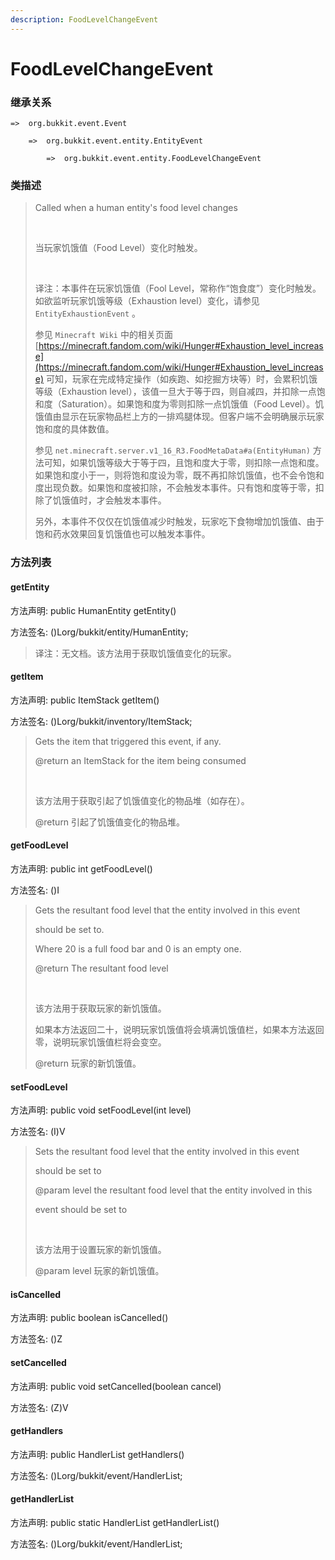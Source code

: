 ```yaml
---
description: FoodLevelChangeEvent
---
```


# FoodLevelChangeEvent

### 继承关系

    =>  org.bukkit.event.Event

        =>  org.bukkit.event.entity.EntityEvent

            =>  org.bukkit.event.entity.FoodLevelChangeEvent

### 类描述

> Called when a human entity's food level changes
> 
> <br>
> 
> 当玩家饥饿值（Food Level）变化时触发。
> 
> <br>
> 
> 译注：本事件在玩家饥饿值（Fool Level，常称作“饱食度”）变化时触发。如欲监听玩家饥饿等级（Exhaustion level）变化，请参见 `EntityExhaustionEvent` 。
> 
> 参见 `Minecraft Wiki` 中的相关页面 [https://minecraft.fandom.com/wiki/Hunger#Exhaustion_level_increase](https://minecraft.fandom.com/wiki/Hunger#Exhaustion_level_increase) 可知，玩家在完成特定操作（如疾跑、如挖掘方块等）时，会累积饥饿等级（Exhaustion level），该值一旦大于等于四，则自减四，并扣除一点饱和度（Saturation）。如果饱和度为零则扣除一点饥饿值（Food Level）。饥饿值由显示在玩家物品栏上方的一排鸡腿体现。但客户端不会明确展示玩家饱和度的具体数值。
> 
> 参见 `net.minecraft.server.v1_16_R3.FoodMetaData#a(EntityHuman)` 方法可知，如果饥饿等级大于等于四，且饱和度大于零，则扣除一点饱和度。如果饱和度小于一，则将饱和度设为零，既不再扣除饥饿值，也不会令饱和度出现负数。如果饱和度被扣除，不会触发本事件。只有饱和度等于零，扣除了饥饿值时，才会触发本事件。
> 
> 另外，本事件不仅仅在饥饿值减少时触发，玩家吃下食物增加饥饿值、由于饱和药水效果回复饥饿值也可以触发本事件。

### 方法列表

#### getEntity

方法声明: public HumanEntity getEntity()

方法签名: ()Lorg/bukkit/entity/HumanEntity;

> 译注：无文档。该方法用于获取饥饿值变化的玩家。

#### getItem

方法声明: public ItemStack getItem()

方法签名: ()Lorg/bukkit/inventory/ItemStack;

> Gets the item that triggered this event, if any.
> 
> @return an ItemStack for the item being consumed
> 
> <br>
> 
> 该方法用于获取引起了饥饿值变化的物品堆（如存在）。
> 
> @return 引起了饥饿值变化的物品堆。

#### getFoodLevel

方法声明: public int getFoodLevel()

方法签名: ()I

> Gets the resultant food level that the entity involved in this event
> 
> should be set to.
> 
> Where 20 is a full food bar and 0 is an empty one.
> 
> @return The resultant food level
> 
> <br>
> 
> 该方法用于获取玩家的新饥饿值。
> 
> 如果本方法返回二十，说明玩家饥饿值将会填满饥饿值栏，如果本方法返回零，说明玩家饥饿值栏将会变空。
> 
> @return 玩家的新饥饿值。

#### setFoodLevel

方法声明: public void setFoodLevel(int level)

方法签名: (I)V

> Sets the resultant food level that the entity involved in this event
> 
> should be set to
> 
> @param level the resultant food level that the entity involved in this
> 
> event should be set to
> 
> <br>
> 
> 该方法用于设置玩家的新饥饿值。
> 
> @param level 玩家的新饥饿值。

#### isCancelled

方法声明: public boolean isCancelled()

方法签名: ()Z

#### setCancelled

方法声明: public void setCancelled(boolean cancel)

方法签名: (Z)V

#### getHandlers

方法声明: public HandlerList getHandlers()

方法签名: ()Lorg/bukkit/event/HandlerList;

#### getHandlerList

方法声明: public static HandlerList getHandlerList()

方法签名: ()Lorg/bukkit/event/HandlerList;
